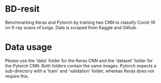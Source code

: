 # BD-resit
Benchmarking Keras and Pytorch by training two CNN to classify Covid-19 on X-ray scans of lungs. Data is scraped from Kaggle and Github.

# Data usage
Please use the 'data' folder for the Keras CNN and the 'dataset' folder for the Pytorch CNN. Both folders contain the same images. Pytorch expects a sub-directory with a 'train' and 'validation' folder, whereas Keras does not require this.    
